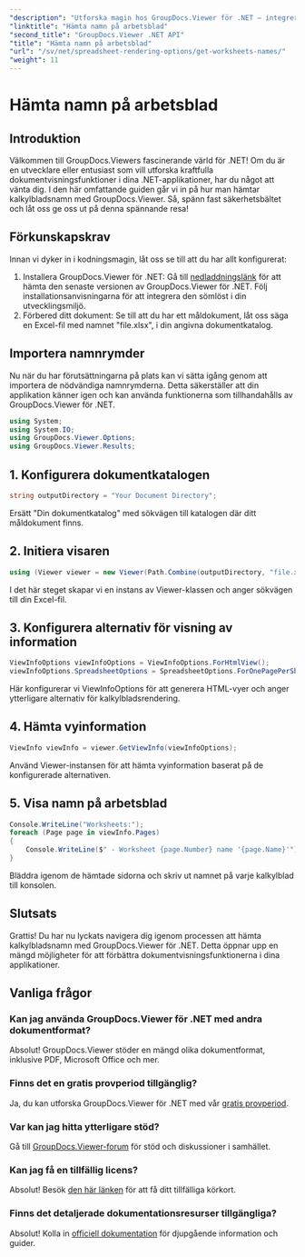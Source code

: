 ```yaml
---
"description": "Utforska magin hos GroupDocs.Viewer för .NET – integrera dokumentvisning sömlöst i dina applikationer. Prova den kostnadsfria testversionen nu!"
"linktitle": "Hämta namn på arbetsblad"
"second_title": "GroupDocs.Viewer .NET API"
"title": "Hämta namn på arbetsblad"
"url": "/sv/net/spreadsheet-rendering-options/get-worksheets-names/"
"weight": 11
---
```


# Hämta namn på arbetsblad

## Introduktion
Välkommen till GroupDocs.Viewers fascinerande värld för .NET! Om du är en utvecklare eller entusiast som vill utforska kraftfulla dokumentvisningsfunktioner i dina .NET-applikationer, har du något att vänta dig. I den här omfattande guiden går vi in på hur man hämtar kalkylbladsnamn med GroupDocs.Viewer. Så, spänn fast säkerhetsbältet och låt oss ge oss ut på denna spännande resa!
## Förkunskapskrav
Innan vi dyker in i kodningsmagin, låt oss se till att du har allt konfigurerat:
1. Installera GroupDocs.Viewer för .NET: Gå till [nedladdningslänk](https://releases.groupdocs.com/viewer/net/) för att hämta den senaste versionen av GroupDocs.Viewer för .NET. Följ installationsanvisningarna för att integrera den sömlöst i din utvecklingsmiljö.
2. Förbered ditt dokument: Se till att du har ett måldokument, låt oss säga en Excel-fil med namnet "file.xlsx", i din angivna dokumentkatalog.
## Importera namnrymder
Nu när du har förutsättningarna på plats kan vi sätta igång genom att importera de nödvändiga namnrymderna. Detta säkerställer att din applikation känner igen och kan använda funktionerna som tillhandahålls av GroupDocs.Viewer för .NET.
```csharp
using System;
using System.IO;
using GroupDocs.Viewer.Options;
using GroupDocs.Viewer.Results;
```
## 1. Konfigurera dokumentkatalogen
```csharp
string outputDirectory = "Your Document Directory";
```
Ersätt "Din dokumentkatalog" med sökvägen till katalogen där ditt måldokument finns.
## 2. Initiera visaren
```csharp
using (Viewer viewer = new Viewer(Path.Combine(outputDirectory, "file.xlsx")))
```
I det här steget skapar vi en instans av Viewer-klassen och anger sökvägen till din Excel-fil.
## 3. Konfigurera alternativ för visning av information
```csharp
ViewInfoOptions viewInfoOptions = ViewInfoOptions.ForHtmlView();
viewInfoOptions.SpreadsheetOptions = SpreadsheetOptions.ForOnePagePerSheet();
```
Här konfigurerar vi ViewInfoOptions för att generera HTML-vyer och anger ytterligare alternativ för kalkylbladsrendering.
## 4. Hämta vyinformation
```csharp
ViewInfo viewInfo = viewer.GetViewInfo(viewInfoOptions);
```
Använd Viewer-instansen för att hämta vyinformation baserat på de konfigurerade alternativen.
## 5. Visa namn på arbetsblad
```csharp
Console.WriteLine("Worksheets:");
foreach (Page page in viewInfo.Pages)
{
    Console.WriteLine($" - Worksheet {page.Number} name '{page.Name}'");
}
```
Bläddra igenom de hämtade sidorna och skriv ut namnet på varje kalkylblad till konsolen.
## Slutsats
Grattis! Du har nu lyckats navigera dig igenom processen att hämta kalkylbladsnamn med GroupDocs.Viewer för .NET. Detta öppnar upp en mängd möjligheter för att förbättra dokumentvisningsfunktionerna i dina applikationer.
## Vanliga frågor
### Kan jag använda GroupDocs.Viewer för .NET med andra dokumentformat?
Absolut! GroupDocs.Viewer stöder en mängd olika dokumentformat, inklusive PDF, Microsoft Office och mer.
### Finns det en gratis provperiod tillgänglig?
Ja, du kan utforska GroupDocs.Viewer för .NET med vår [gratis provperiod](https://releases.groupdocs.com/).
### Var kan jag hitta ytterligare stöd?
Gå till [GroupDocs.Viewer-forum](https://forum.groupdocs.com/c/viewer/9) för stöd och diskussioner i samhället.
### Kan jag få en tillfällig licens?
Absolut! Besök [den här länken](https://purchase.groupdocs.com/temporary-license/) för att få ditt tillfälliga körkort.
### Finns det detaljerade dokumentationsresurser tillgängliga?
Absolut! Kolla in [officiell dokumentation](https://tutorials.groupdocs.com/viewer/net/) för djupgående information och guider.